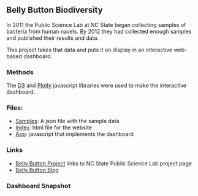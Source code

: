 ## Belly Button Biodiversity

In 2011 the Public Science Lab at NC State began collecting samples of bacteria from human navels. By 2012 they had collected enough samples and published their results and data.

This project takes that data and puts it on display in an interactive web-based dashboard.

### Methods
	
The [D3](https://d3js.org/) and [Plotly](https://plotly.com/javascript/basic-charts/) javascript libraries were used to make the interactive dashboard.

### Files:

- [Samples](https://github.com/StarkArk/belly_button_microbiota_with_plotly/blob/main/samples.json): A json file with the sample data 
- [Index](https://github.com/StarkArk/belly_button_microbiota_with_plotly/blob/main/index.html): html file for the website
- [App](https://github.com/StarkArk/belly_button_microbiota_with_plotly/blob/main/static/js/app.js): javascript that implements the dashboard

### Links

- [Belly Button Project](https://robdunnlab.com/projects/belly-button-biodiversity/) links to NC State Public Science Lab project page
- [Belly Button Blog](https://yourwildlife.org/category/belly-button-biodiversity/) 


### Dashboard Snapshot
